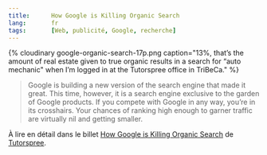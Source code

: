 ```yaml
---
title:      How Google is Killing Organic Search
lang:       fr
tags:       [Web, publicité, Google, recherche]
---
```


{% cloudinary google-organic-search-17p.png caption="13%, that’s the amount of real estate given to true organic results in a search for “auto mechanic" when I’m logged in at the Tutorspree office in TriBeCa." %}

> Google is building a new version of the search engine that made it great. This time, however, it is a search engine exclusive to the garden of Google products. If you compete with Google in any way, you’re in its crosshairs. Your chances of ranking high enough to garner traffic are virtually nil and getting smaller.

À lire en détail dans le billet [How Google is Killing Organic Search](http://blog.tutorspree.com/post/54349646327/death-of-organic-search) de [Tutorspree](http://www.tutorspree.com/about).
